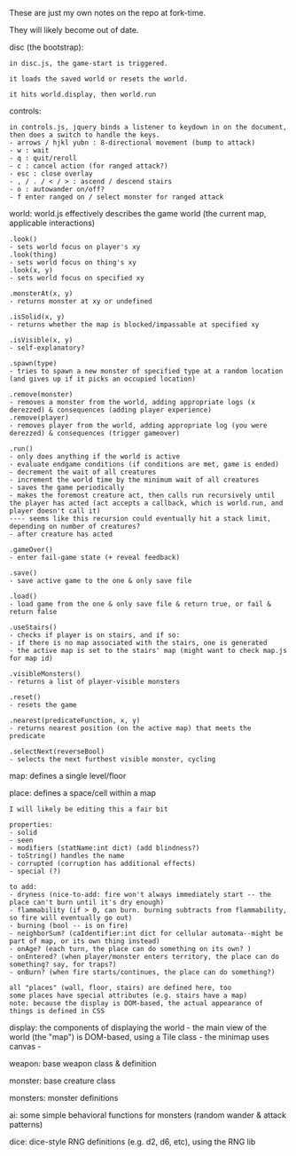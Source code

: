 These are just my own notes on the repo at fork-time.

They will likely become out of date.


disc (the bootstrap):

	in disc.js, the game-start is triggered.

	it loads the saved world or resets the world.

	it hits world.display, then world.run

controls:

	in controls.js, jquery binds a listener to keydown in on the document, then does a switch to handle the keys.
	- arrows / hjkl yubn : 8-directional movement (bump to attack)
	- w : wait
	- q : quit/reroll
	- c : cancel action (for ranged attack?)
	- esc : close overlay
	- , / . / < / > : ascend / descend stairs
	- o : autowander on/off?
	- f enter ranged on / select monster for ranged attack


world:
	world.js effectively describes the game world (the current map, applicable interactions)

	.look()
	- sets world focus on player's xy
	.look(thing)
	- sets world focus on thing's xy
	.look(x, y)
	- sets world focus on specified xy

	.monsterAt(x, y)
	- returns monster at xy or undefined

	.isSolid(x, y)
	- returns whether the map is blocked/impassable at specified xy

	.isVisible(x, y)
	- self-explanatory?

	.spawn(type)
	- tries to spawn a new monster of specified type at a random location (and gives up if it picks an occupied location)

	.remove(monster)
	- removes a monster from the world, adding appropriate logs (x derezzed) & consequences (adding player experience)
	.remove(player)
	- removes player from the world, adding appropriate log (you were derezzed) & consequences (trigger gameover)

	.run()
	- only does anything if the world is active
	- evaluate endgame conditions (if conditions are met, game is ended)
	- decrement the wait of all creatures
	- increment the world time by the minimum wait of all creatures
	- saves the game periodically
	- makes the foremost creature act, then calls run recursively until the player has acted (act accepts a callback, which is world.run, and player doesn't call it)
	---- seems like this recursion could eventually hit a stack limit, depending on number of creatures?
	- after creature has acted

	.gameOver()
	- enter fail-game state (+ reveal feedback)

	.save()
	- save active game to the one & only save file

	.load()
	- load game from the one & only save file & return true, or fail & return false

	.useStairs()
	- checks if player is on stairs, and if so:
	- if there is no map associated with the stairs, one is generated
	- the active map is set to the stairs' map (might want to check map.js for map id)

	.visibleMonsters()
	- returns a list of player-visible monsters

	.reset()
	- resets the game

	.nearest(predicateFunction, x, y)
	- returns nearest position (on the active map) that meets the predicate

	.selectNext(reverseBool)
	- selects the next furthest visible monster, cycling


map:
	defines a single level/floor

place:
	defines a space/cell within a map

	I will likely be editing this a fair bit

	properties:
	- solid
	- seen
	- modifiers (statName:int dict) (add blindness?)
	- toString() handles the name
	- corrupted (corruption has additional effects)
	- special (?)

	to add:
	- dryness (nice-to-add: fire won't always immediately start -- the place can't burn until it's dry enough)
	- flammability (if > 0, can burn. burning subtracts from flammability, so fire will eventually go out)
	- burning (bool -- is on fire)
	- neighborSum? (caIdentifier:int dict for cellular automata--might be part of map, or its own thing instead)
	- onAge? (each turn, the place can do something on its own? )
	- onEntered? (when player/monster enters territory, the place can do something? say, for traps?)
	- onBurn? (when fire starts/continues, the place can do something?)

	all "places" (wall, floor, stairs) are defined here, too
	some places have special attributes (e.g. stairs have a map)
	note: because the display is DOM-based, the actual appearance of things is defined in CSS
	

display:
	the components of displaying the world
	- the main view of the world (the "map") is DOM-based, using a Tile class
	- the minimap uses canvas
	- 

weapon:
	base weapon class & definition

monster:
	base creature class

monsters:
	monster definitions

ai:
	some simple behavioral functions for monsters (random wander & attack patterns)

dice:
	dice-style RNG definitions (e.g. d2, d6, etc), using the RNG lib

